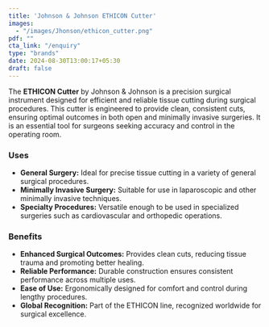 ```yaml
---
title: 'Johnson & Johnson ETHICON Cutter'
images:
  - "/images/Jhonson/ethicon_cutter.png"
pdf: ""
cta_link: "/enquiry"
type: "brands"
date: 2024-08-30T13:00:17+05:30
draft: false
---
```


<!-- ### Product Description -->

The **ETHICON Cutter** by Johnson & Johnson is a precision surgical instrument designed for efficient and reliable tissue cutting during surgical procedures. This cutter is engineered to provide clean, consistent cuts, ensuring optimal outcomes in both open and minimally invasive surgeries. It is an essential tool for surgeons seeking accuracy and control in the operating room.
<!-- 
### Key Features

- **Precision Cutting:** Designed for clean and accurate tissue cutting, reducing trauma and improving healing.
- **Ergonomic Design:** Comfortable grip and intuitive handling for improved control during surgery.
- **High-Quality Materials:** Constructed from durable materials to withstand repeated use in surgical environments.
- **Sterile Packaging:** Each cutter is individually packaged to ensure sterility and safety.
- **Versatile Use:** Suitable for a wide range of surgical procedures, including both open and minimally invasive surgeries. -->

### Uses

- **General Surgery:** Ideal for precise tissue cutting in a variety of general surgical procedures.
- **Minimally Invasive Surgery:** Suitable for use in laparoscopic and other minimally invasive techniques.
- **Specialty Procedures:** Versatile enough to be used in specialized surgeries such as cardiovascular and orthopedic operations.

<!-- ### Who Needs This Product?

- **Surgeons:** Medical professionals requiring precision cutting tools for surgery.
- **Surgical Centers:** Facilities that need reliable and high-quality cutters for various surgical procedures.
- **Hospitals:** Hospitals with diverse surgical departments needing versatile and durable cutting instruments. -->

### Benefits

- **Enhanced Surgical Outcomes:** Provides clean cuts, reducing tissue trauma and promoting better healing.
- **Reliable Performance:** Durable construction ensures consistent performance across multiple uses.
- **Ease of Use:** Ergonomically designed for comfort and control during lengthy procedures.
- **Global Recognition:** Part of the ETHICON line, recognized worldwide for surgical excellence.
